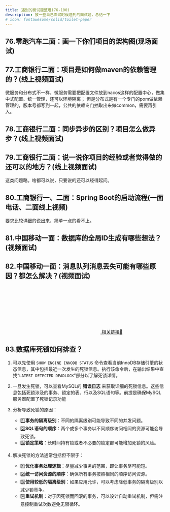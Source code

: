 ```yaml
---
title: 遇到的面试题整理(76-100)
description: 放一些自己面试时候遇到的面试题，总结一下
# icon: fontawesome/solid/toilet-paper
---
```


## 76.零跑汽车二面：画一下你们项目的架构图(现场面试)

## 77.工商银行二面：项目是如何做maven的依赖管理的？(线上视频面试)
微服务和分布式不一样，微服务需要把配置文件放到nacos这样的配置中心，做集中式配置、统一管理，还可以环境隔离；
但是分布式是有一个专门的pom做依赖管理的，版本号都写到一起，公共的依赖专门抽取出来做common，需要再引入。

## 78.工商银行二面：同步异步的区别？项目怎么做异步？(线上视频面试)

## 79.工商银行二面：说一说你项目的经验或者觉得做的还可以的地方？(线上视频面试)
这类问题略。啥都可以说，只要说的还可以经得起问。

## 80.工商银行一、二面：Spring Boot的启动流程(一面电话、二面线上视频)
要求比较详细的说出来，简单一点的看不上。

## 81.中国移动一面：数据库的全局ID生成有哪些想法？(视频面试)

## 82.中国移动一面：消息队列消息丢失可能有哪些原因？都怎么解决？(视频面试)
<a href="https://www.cnblogs.com/fhey/p/18258981" target="_blank">
<div class="btn-animate btn-animate__around">
    <svg><rect x="0" y="0" fill="none" width="100%" height="100%"></rect></svg>
    相关链接🔗
</div>
</a>

## 83.数据库死锁如何排查？

1. 可以先使用 `SHOW ENGINE INNODB STATUS` 命令查看当前InnoDB存储引擎的状态信息，其中包括最近一次发生的死锁信息。执行该命令后，在输出结果中查找“`LATEST DETECTED DEADLOCK`”部分以了解死锁详情。
2. 一旦发生死锁，可以查看MySQL的 **错误日志** 来获取详细的死锁信息。这些信息包括死锁涉及的事务、锁定的表、行以及SQL语句等。前提是确保MySQL服务器配置了死锁记录功能
3. 分析导致死锁的原因：
    * 1️⃣**事务的隔离级别**：不同的隔离级别可能导致不同的并发问题。
    * 2️⃣**SQL语句的顺序**：两个或多个事务以不同顺序访问相同的资源可能会导致死锁。
    * 3️⃣**锁定策略**：长时间持有锁或者不必要的锁定都可能增加死锁的风险。

4. 解决死锁的方法通常包括但不限于：
    * 1️⃣**优化事务处理逻辑**：尽量减少事务的范围，即让事务尽可能短。
    * 2️⃣**统一访问资源的顺序**：确保所有事务按照相同的顺序访问资源。
    * 3️⃣**使用较低的隔离级别**：如果应用允许，可以考虑降低事务的隔离级别以减少锁竞争。
    * 4️⃣**重试机制**：对于因死锁而回滚的事务，可以设计自动重试机制，但需注意控制重试次数避免无限循环。